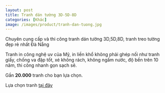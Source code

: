 ```yaml
---
layout: post
title: Tranh dán tường 3D-5D-8D
categories: [Khác]
image: /images/product/tranh-dan-tuong.jpg
---
```


Chuyên cung cấp và thi công tranh dán tường 3D,5D,8D, tranh treo tường đẹp rẻ nhất Đà Nẵng

Tranh in công nghệ uv của Mỹ, in liền khổ không phải ghép nối như tranh giấy, chống va đập tốt, xé không rách, không ngấm nước, độ bền trên 10 năm, thi công nhanh gọn sạch sẽ.

Gần **20.000** tranh cho bạn lựa chọn.

Lựa chọn tranh [tại đây](https://tranhpro.com)